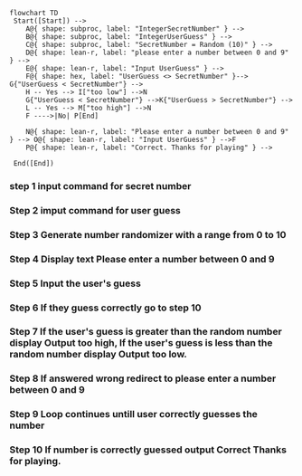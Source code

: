 ```mermaid
flowchart TD
 Start([Start]) --> 
    A@{ shape: subproc, label: "IntegerSecretNumber" } -->
    B@{ shape: subproc, label: "IntegerUserGuess" } -->
    C@{ shape: subproc, label: "SecretNumber = Random (10)" } --> 
    D@{ shape: lean-r, label: "please enter a number between 0 and 9" } -->
    E@{ shape: lean-r, label: "Input UserGuess" } -->
    F@{ shape: hex, label: "UserGuess <> SecretNumber" }--> G{"UserGuess < SecretNumber"} -->
    H -- Yes --> I["too low"] -->N
    G{"UserGuess < SecretNumber"} -->K{"UserGuess > SecretNumber"} -->
    L -- Yes --> M["too high"] -->N
    F ---->|No| P[End]
   
    N@{ shape: lean-r, label: "Please enter a number between 0 and 9" } --> O@{ shape: lean-r, label: "Input UserGuess" } -->F
    P@{ shape: lean-r, label: "Correct. Thanks for playing" } -->

 End([End])
```
### step 1 input command for secret number
### Step 2 imput command for user guess
### Step 3 Generate number randomizer with a range from 0 to 10
### Step 4 Display text Please enter a number between 0 and 9
### Step 5 Input the user's guess
### Step 6 If they guess correctly go to step 10
### Step 7 If the user's guess is greater than the random number display Output too high, If the user's guess is less than the random number display Output too low.
### Step 8 If answered wrong redirect to please enter a number between 0 and 9
### Step 9 Loop continues untill user correctly guesses the number
### Step 10 If number is correctly guessed output Correct Thanks for playing.


    

